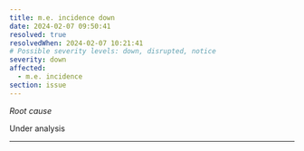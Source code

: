 ```yaml
---
title: m.e. incidence down
date: 2024-02-07 09:50:41
resolved: true
resolvedWhen: 2024-02-07 10:21:41
# Possible severity levels: down, disrupted, notice
severity: down
affected:
  - m.e. incidence
section: issue
---
```


*Root cause*

Under analysis

---


